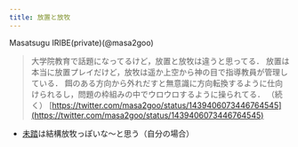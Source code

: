 ```yaml
---
title: 放置と放牧
---
```


Masatsugu IRIBE(private)(@masa2goo)

 > 
 > 大学院教育で話題になってるけど，放置と放牧は違うと思ってる．
 > 放置は本当に放置プレイだけど，放牧は遥か上空から神の目で指導教員が管理している．
 > 餌のある方向から外れだすと無意識に方向転換するように仕向けられるし，問題の枠組みの中でウロウロするように操られてる．
 > （続く）
 > [https://twitter.com/masa2goo/status/1439406073446764545](https://twitter.com/masa2goo/status/1439406073446764545)

* [未踏](%E6%9C%AA%E8%B8%8F.md)は結構放牧っぽいな〜と思う（自分の場合）
